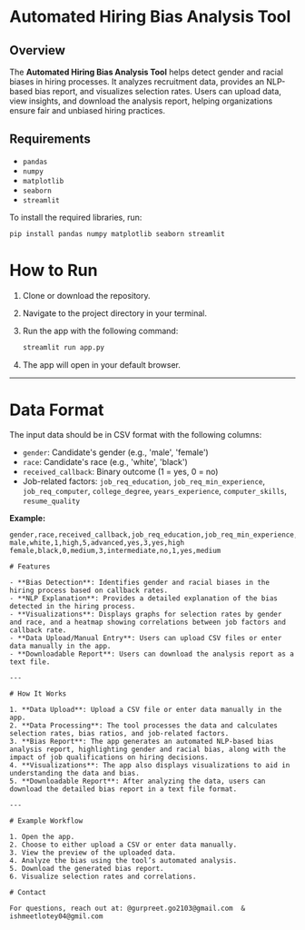 # Automated Hiring Bias Analysis Tool

## Overview
The **Automated Hiring Bias Analysis Tool** helps detect gender and racial biases in hiring processes. It analyzes recruitment data, provides an NLP-based bias report, and visualizes selection rates. Users can upload data, view insights, and download the analysis report, helping organizations ensure fair and unbiased hiring practices.

## Requirements
- `pandas`
- `numpy`
- `matplotlib`
- `seaborn`
- `streamlit`

To install the required libraries, run:

```bash
pip install pandas numpy matplotlib seaborn streamlit
```

# How to Run

1. Clone or download the repository.
2. Navigate to the project directory in your terminal.
3. Run the app with the following command:

    ```bash
    streamlit run app.py
    ```

4. The app will open in your default browser.

---

# Data Format

The input data should be in CSV format with the following columns:

- `gender`: Candidate's gender (e.g., 'male', 'female')
- `race`: Candidate's race (e.g., 'white', 'black')
- `received_callback`: Binary outcome (1 = yes, 0 = no)
- Job-related factors: `job_req_education`, `job_req_min_experience`, `job_req_computer`, `college_degree`, `years_experience`, `computer_skills`, `resume_quality`

**Example:**

```csv
gender,race,received_callback,job_req_education,job_req_min_experience,job_req_computer,college_degree,years_experience,computer_skills,resume_quality
male,white,1,high,5,advanced,yes,3,yes,high
female,black,0,medium,3,intermediate,no,1,yes,medium

# Features

- **Bias Detection**: Identifies gender and racial biases in the hiring process based on callback rates.
- **NLP Explanation**: Provides a detailed explanation of the bias detected in the hiring process.
- **Visualizations**: Displays graphs for selection rates by gender and race, and a heatmap showing correlations between job factors and callback rate.
- **Data Upload/Manual Entry**: Users can upload CSV files or enter data manually in the app.
- **Downloadable Report**: Users can download the analysis report as a text file.

---

# How It Works

1. **Data Upload**: Upload a CSV file or enter data manually in the app.
2. **Data Processing**: The tool processes the data and calculates selection rates, bias ratios, and job-related factors.
3. **Bias Report**: The app generates an automated NLP-based bias analysis report, highlighting gender and racial bias, along with the impact of job qualifications on hiring decisions.
4. **Visualizations**: The app also displays visualizations to aid in understanding the data and bias.
5. **Downloadable Report**: After analyzing the data, users can download the detailed bias report in a text file format.

---

# Example Workflow

1. Open the app.
2. Choose to either upload a CSV or enter data manually.
3. View the preview of the uploaded data.
4. Analyze the bias using the tool’s automated analysis.
5. Download the generated bias report.
6. Visualize selection rates and correlations.

# Contact

For questions, reach out at: @gurpreet.go2103@gmail.com  &  ishmeetlotey04@gmil.com
